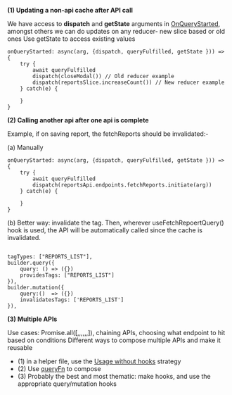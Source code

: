**(1) Updating a non-api cache after API call**

We have access to **dispatch** and **getState** arguments in [OnQueryStarted](OnQueryStarted.md), amongst others we can do updates on any reducer- new slice based or old ones
Use getState to access existing values

```
onQueryStarted: async(arg, {dispatch, queryFulfilled, getState })) => {
	try {
		await queryFulfilled
		dispatch(closeModal()) // Old reducer example
		dispatch(reportsSlice.increaseCount()) // New reducer example 		
	} catch(e) {
	
	}
}
```

**(2) Calling another api after one api is complete**

Example, if on saving report, the fetchReports should be invalidated:-

(a) Manually
```
onQueryStarted: async(arg, {dispatch, queryFulfilled, getState })) => {
	try {
		await queryFulfilled
		dispatch(reportsApi.endpoints.fetchReports.initiate(arg))	
	} catch(e) {
	
	}
}
```

(b) Better way: invalidate the tag. Then, wherever useFetchRepoertQuery() hook is used, the API will be automatically called since the cache is invalidated.

```

tagTypes: ["REPORTS_LIST"],
builder.query({
	query: () => ({})
	providesTags: ["REPORTS_LIST"]
}),
builder.mutation({
	query:()  => ({})
	invalidatesTags: ['REPORTS_LIST']
}),
```

**(3) Multiple APIs**

Use cases: Promise.all([,,,,,,]), chaining APIs, choosing what endpoint to hit based on conditions 
Different ways to compose multiple APIs and make it reusable


- (1) in a helper file, use the [Usage without hooks](Usage%20without%20hooks.md) strategy
- (2) Use [queryFn](queryFn.md) to compose
- (3) Probably the best and most thematic: make hooks, and use the appropriate query/mutation hooks